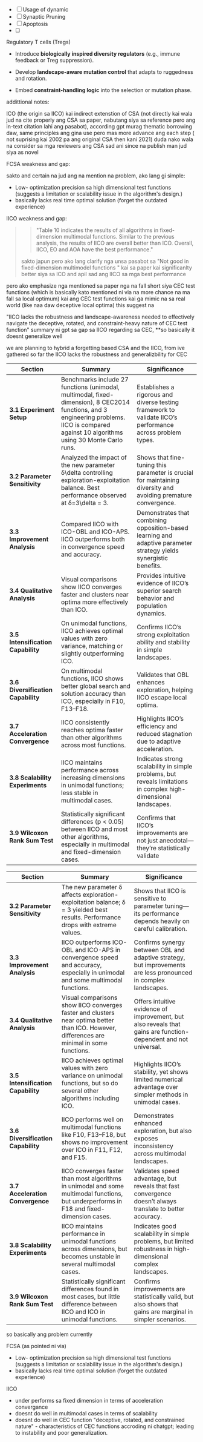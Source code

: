 
- [ ] Usage of dynamic 
- [ ] Synaptic Pruning
- [ ] Apoptosis
- [ ] 




Regulatory T cells (Tregs) 


- Introduce **biologically inspired diversity regulators** (e.g., immune feedback or Treg suppression).
    
- Develop **landscape-aware mutation control** that adapts to ruggedness and rotation.
    
- Embed **constraint-handling logic** into the selection or mutation phase.

addittional notes:

ICO (the origin sa IICO) kai indirect extenstion of CSA (not directly kai wala jud na cite properly ang CSA sa paper, nabutang siya sa reference pero ang in-text citation lahi ang pasabot), according gpt murag thematic borrowing daw, same principles ang gina use pero mas more advance ang each step ( not suprising kai 2002 pa ang original CSA then kani 2021) duda nako wala na consider sa mga reviewers ang CSA sad ani since na publish man jud siya as novel

FCSA weakness and gap:

sakto and certain na jud ang na mention na problem, ako lang gi simple:

- Low- optimization precision sa high dimensional test functions (suggests a limitation or scalability issue in the algorithm's design.)
- basically lacks real time optimal solution (forget the outdated experience)

IICO weakness and gap:

> 
> > "Table 10 indicates the results of all algorithms in fixed-dimension multimodal functions. Similar to the previous analysis, the results of IICO are overall better than ICO. Overall, IICO, EO and AOA have the best performance."
> 
> sakto japun pero ako lang clarify nga unsa pasabot sa "Not good in fixed-dimension multimodel functions " kai sa paper kai significanlty better siya sa ICO and apil sad ang IICO sa mga best performance

pero ako emphasize nga mentioned sa paper nga na fall short siya CEC test functions (which is basically kato mentioned ni via na more chance na ma fall sa local optimum) kai ang CEC test functions kai ga mimic na sa real world (like naa daw deceptive local optima) this suggest na

"IICO lacks the robustness and landscape-awareness needed to effectively navigate the deceptive, rotated, and constraint-heavy nature of CEC test function" summary ni gpt sa gap sa IICO regarding sa CEC, **so basically it doesnt generalize well


we are planning to hybrid a forgetting based CSA and the IICO, from ive gathered so far the IICO lacks the robustness and generalizbility for CEC

| Section                            | Summary                                                                                                                                                                                     | Significance                                                                                                       |
| ---------------------------------- | ------------------------------------------------------------------------------------------------------------------------------------------------------------------------------------------- | ------------------------------------------------------------------------------------------------------------------ |
| **3.1 Experiment Setup**           | Benchmarks include 27 functions (unimodal, multimodal, fixed-dimension), 8 CEC2014 functions, and 3 engineering problems. IICO is compared against 10 algorithms using 30 Monte Carlo runs. | Establishes a rigorous and diverse testing framework to validate IICO’s performance across problem types.          |
| **3.2 Parameter Sensitivity**      | Analyzed the impact of the new parameter δ\delta controlling exploration-exploitation balance. Best performance observed at δ=3\delta = 3.                                                  | Shows that fine-tuning this parameter is crucial for maintaining diversity and avoiding premature convergence.     |
| **3.3 Improvement Analysis**       | Compared IICO with ICO-OBL and ICO-APS. IICO outperforms both in convergence speed and accuracy.                                                                                            | Demonstrates that combining opposition-based learning and adaptive parameter strategy yields synergistic benefits. |
| **3.4 Qualitative Analysis**       | Visual comparisons show IICO converges faster and clusters near optima more effectively than ICO.                                                                                           | Provides intuitive evidence of IICO’s superior search behavior and population dynamics.                            |
| **3.5 Intensification Capability** | On unimodal functions, IICO achieves optimal values with zero variance, matching or slightly outperforming ICO.                                                                             | Confirms IICO’s strong exploitation ability and stability in simple landscapes.                                    |
| **3.6 Diversification Capability** | On multimodal functions, IICO shows better global search and solution accuracy than ICO, especially in F10, F13–F18.                                                                        | Validates that OBL enhances exploration, helping IICO escape local optima.                                         |
| **3.7 Acceleration Convergence**   | IICO consistently reaches optima faster than other algorithms across most functions.                                                                                                        | Highlights IICO’s efficiency and reduced stagnation due to adaptive acceleration.                                  |
| **3.8 Scalability Experiments**    | IICO maintains performance across increasing dimensions in unimodal functions; less stable in multimodal cases.                                                                             | Indicates strong scalability in simple problems, but reveals limitations in complex high-dimensional landscapes.   |
| **3.9 Wilcoxon Rank Sum Test**     | Statistically significant differences (p < 0.05) between IICO and most other algorithms, especially in multimodal and fixed-dimension cases.                                                | Confirms that IICO’s improvements are not just anecdotal—they’re statistically validate                            |


| Section                            | Summary                                                                                                                                     | Significance                                                                                                    |
| ---------------------------------- | ------------------------------------------------------------------------------------------------------------------------------------------- | --------------------------------------------------------------------------------------------------------------- |
| **3.2 Parameter Sensitivity**      | The new parameter δ affects exploration-exploitation balance; δ = 3 yielded best results. Performance drops with extreme values.            | Shows that IICO is sensitive to parameter tuning—its performance depends heavily on careful calibration.        |
| **3.3 Improvement Analysis**       | IICO outperforms ICO-OBL and ICO-APS in convergence speed and accuracy, especially in unimodal and some multimodal functions.               | Confirms synergy between OBL and adaptive strategy, but improvements are less pronounced in complex landscapes. |
| **3.4 Qualitative Analysis**       | Visual comparisons show IICO converges faster and clusters near optima better than ICO. However, differences are minimal in some functions. | Offers intuitive evidence of improvement, but also reveals that gains are function-dependent and not universal. |
| **3.5 Intensification Capability** | IICO achieves optimal values with zero variance on unimodal functions, but so do several other algorithms including ICO.                    | Highlights IICO’s stability, yet shows limited numerical advantage over simpler methods in unimodal cases.      |
| **3.6 Diversification Capability** | IICO performs well on multimodal functions like F10, F13–F18, but shows no improvement over ICO in F11, F12, and F15.                       | Demonstrates enhanced exploration, but also exposes inconsistency across multimodal landscapes.                 |
| **3.7 Acceleration Convergence**   | IICO converges faster than most algorithms in unimodal and some multimodal functions, but underperforms in F18 and fixed-dimension cases.   | Validates speed advantage, but reveals that fast convergence doesn’t always translate to better accuracy.       |
| **3.8 Scalability Experiments**    | IICO maintains performance in unimodal functions across dimensions, but becomes unstable in several multimodal cases.                       | Indicates good scalability in simple problems, but limited robustness in high-dimensional complex landscapes.   |
| **3.9 Wilcoxon Rank Sum Test**     | Statistically significant differences found in most cases, but little difference between IICO and ICO in unimodal functions.                | Confirms improvements are statistically valid, but also shows that gains are marginal in simpler scenarios.     |

so basically ang problem currently

FCSA (as pointed ni via)
- Low- optimization precision sa high dimensional test functions (suggests a limitation or scalability issue in the algorithm's design.)
- basically lacks real time optimal solution (forget the outdated experience)

IICO
- under performs sa fixed dimension in terms of acceleration convergance
- doesnt do well in multimodal cases in terms of scalability
- doesnt do well in CEC function "deceptive, rotated, and constrained nature" - characteristics of CEC functions accroding ni chatgpt; leading to instability and poor generalization.